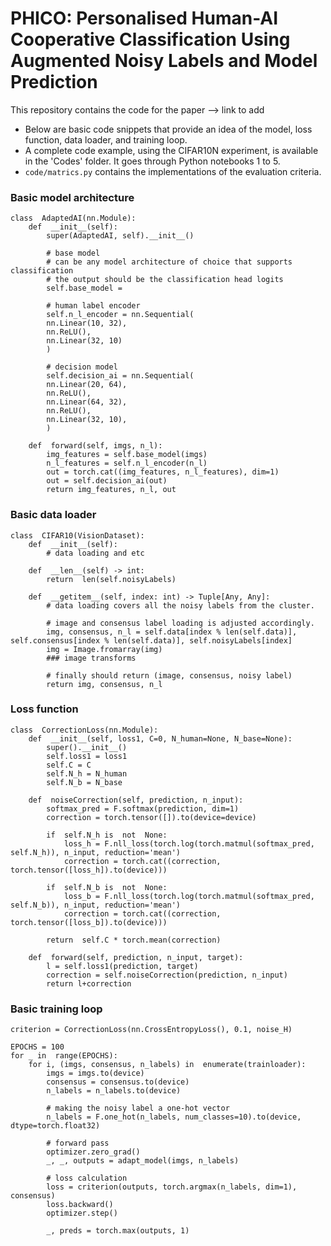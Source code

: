 # PHICO: Personalised Human-AI Cooperative Classification Using Augmented Noisy Labels and Model Prediction

This repository contains the code for the paper --> link to add

* Below are basic code snippets that provide an idea of the model, loss function, data loader, and training loop.
* A complete code example, using the CIFAR10N experiment, is available in the 'Codes' folder. It goes through Python notebooks 1 to 5.
* `code/matrics.py` contains the implementations of the evaluation criteria.

### Basic model architecture

	class  AdaptedAI(nn.Module):
		def  __init__(self):
			super(AdaptedAI, self).__init__()
			
			# base model
			# can be any model architecture of choice that supports classification
			# the output should be the classification head logits
			self.base_model = 
			
			# human label encoder
			self.n_l_encoder = nn.Sequential(
			nn.Linear(10, 32),
			nn.ReLU(),
			nn.Linear(32, 10)
			)  
			
			# decision model
			self.decision_ai = nn.Sequential(
			nn.Linear(20, 64),
			nn.ReLU(),
			nn.Linear(64, 32),
			nn.ReLU(),
			nn.Linear(32, 10),
			)
		
		def  forward(self, imgs, n_l):
			img_features = self.base_model(imgs)
			n_l_features = self.n_l_encoder(n_l)
			out = torch.cat((img_features, n_l_features), dim=1)
			out = self.decision_ai(out)
			return img_features, n_l, out

### Basic data loader

    class  CIFAR10(VisionDataset):
	    def  __init__(self):
		    # data loading and etc
	    
	    def  __len__(self) -> int:
		    return  len(self.noisyLabels)
	    
	    def  __getitem__(self, index: int) -> Tuple[Any, Any]:
		    # data loading covers all the noisy labels from the cluster.
		    
		    # image and consensus label loading is adjusted accordingly.
		    img, consensus, n_l = self.data[index % len(self.data)], self.consensus[index % len(self.data)], self.noisyLabels[index]
		    img = Image.fromarray(img)
		    ### image transforms
	
		    # finally should return (image, consensus, noisy label)
		    return img, consensus, n_l
			
### Loss function

    class  CorrectionLoss(nn.Module):
    	def  __init__(self, loss1, C=0, N_human=None, N_base=None):
    		super().__init__()
    		self.loss1 = loss1
    		self.C = C
    		self.N_h = N_human
    		self.N_b = N_base

		def  noiseCorrection(self, prediction, n_input):
			softmax_pred = F.softmax(prediction, dim=1)
			correction = torch.tensor([]).to(device=device)

			if  self.N_h is  not  None:
				loss_h = F.nll_loss(torch.log(torch.matmul(softmax_pred, self.N_h)), n_input, reduction='mean')
				correction = torch.cat((correction, torch.tensor([loss_h]).to(device)))

			if  self.N_b is  not  None:
				loss_b = F.nll_loss(torch.log(torch.matmul(softmax_pred, self.N_b)), n_input, reduction='mean')
				correction = torch.cat((correction, torch.tensor([loss_b]).to(device)))

			return  self.C * torch.mean(correction)

		def  forward(self, prediction, n_input, target):
			l = self.loss1(prediction, target)
			correction = self.noiseCorrection(prediction, n_input)
			return l+correction

### Basic training loop

    criterion = CorrectionLoss(nn.CrossEntropyLoss(), 0.1, noise_H)
    
    EPOCHS = 100
	for _ in  range(EPOCHS):
		for i, (imgs, consensus, n_labels) in  enumerate(trainloader):
			imgs = imgs.to(device)
			consensus = consensus.to(device)
			n_labels = n_labels.to(device)
				
			# making the noisy label a one-hot vector
			n_labels = F.one_hot(n_labels, num_classes=10).to(device, dtype=torch.float32)
	
			# forward pass
			optimizer.zero_grad()
			_, _, outputs = adapt_model(imgs, n_labels)
	
			# loss calculation
			loss = criterion(outputs, torch.argmax(n_labels, dim=1), consensus)
			loss.backward()
			optimizer.step()
	
			_, preds = torch.max(outputs, 1)
